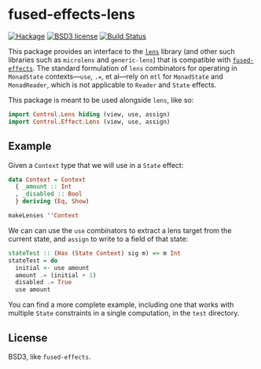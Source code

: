 # fused-effects-lens

[![Hackage](https://img.shields.io/hackage/v/fused-effects-lens.svg)](https://hackage.haskell.org/package/fused-effects-lens)
[![BSD3 license](https://img.shields.io/badge/license-BSD3-blue.svg)](LICENSE)
[![Build Status](https://action-badges.now.sh/fused-effects/fused-effects-lens)](https://github.com/fused-effects/fused-effects-lens/actions)

This package provides an interface to the [`lens`](https://github.com/ekmett/lens) library (and other such libraries such as `microlens` and `generic-lens`) that is compatible with [`fused-effects`](https://github.com/robrix/fused-effects). The standard formulation of `lens` combinators for operating in `MonadState` contexts—`use`, `.=`, et al—rely on `mtl` for `MonadState` and `MonadReader`, which is not applicable to `Reader` and `State` effects.

This package is meant to be used alongside `lens`, like so:

``` haskell
import Control.Lens hiding (view, use, assign)
import Control.Effect.Lens (view, use, assign)
```

## Example

Given a `Context` type that we will use in a `State` effect:

``` haskell
data Context = Context
  { _amount :: Int
  , _disabled :: Bool
  } deriving (Eq, Show)

makeLenses ''Context
```

We can can use the `use` combinators to extract a lens target from the current state, and `assign` to write to a field of that state:

``` haskell
stateTest :: (Has (State Context) sig m) => m Int
stateTest = do
  initial <- use amount
  amount .= (initial + 1)
  disabled .= True
  use amount
```

You can find a more complete example, including one that works with multiple `State` constraints in a single computation, in the `test` directory.

## License

BSD3, like `fused-effects`.
